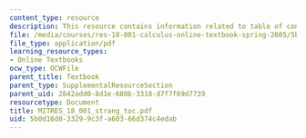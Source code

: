 ```yaml
---
content_type: resource
description: This resource contains information related to table of contents.
file: /media/courses/res-18-001-calculus-online-textbook-spring-2005/5b0d16d033299c3fa60366d374c4edab_MITRES_18_001_strang_toc.pdf
file_type: application/pdf
learning_resource_types:
- Online Textbooks
ocw_type: OCWFile
parent_title: Textbook
parent_type: SupplementalResourceSection
parent_uid: 2842add0-8d1e-680b-3318-d7f7f69d7739
resourcetype: Document
title: MITRES_18_001_strang_toc.pdf
uid: 5b0d16d0-3329-9c3f-a603-66d374c4edab
---
```

